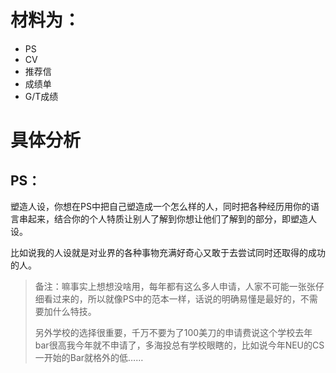 # 材料为：

- PS
- CV
- 推荐信
- 成绩单
- G/T成绩

# 具体分析

## PS：

塑造人设，你想在PS中把自己塑造成一个怎么样的人，同时把各种经历用你的语言串起来，结合你的个人特质让别人了解到你想让他们了解到的部分，即塑造人设。

比如说我的人设就是对业界的各种事物充满好奇心又敢于去尝试同时还取得的成功的人。

> 备注：嘛事实上想想没啥用，每年都有这么多人申请，人家不可能一张张仔细看过来的，所以就像PS中的范本一样，话说的明确易懂是最好的，不需要加什么特技。
>
> 另外学校的选择很重要，千万不要为了100美刀的申请费说这个学校去年bar很高我今年就不申请了，多海投总有学校眼瞎的，比如说今年NEU的CS一开始的Bar就格外的低……